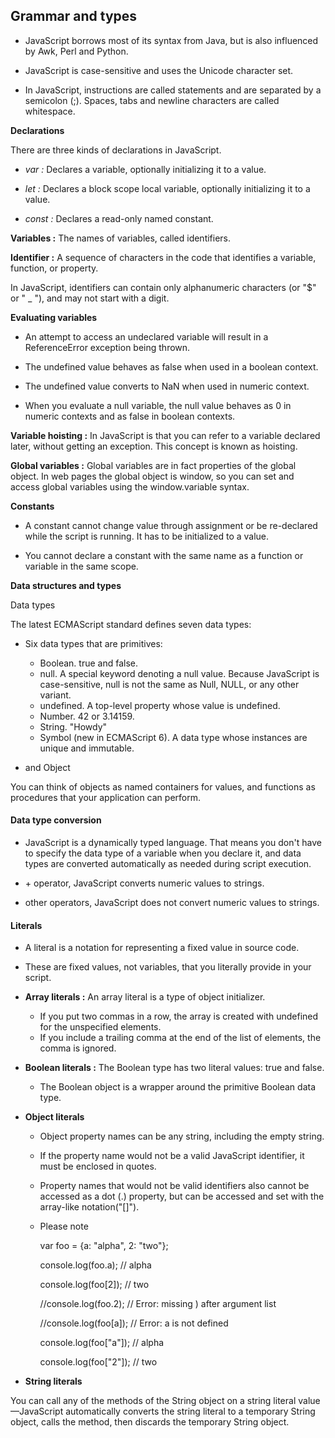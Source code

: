 
## Grammar and types
+ JavaScript borrows most of its syntax from Java, but is also influenced by Awk, Perl and Python.

+ JavaScript is case-sensitive and uses the Unicode character set.

+ In JavaScript, instructions are called statements and are separated by a semicolon (;). Spaces, tabs and newline characters are called whitespace.

**Declarations**

There are three kinds of declarations in JavaScript.

+ *var :*
    Declares a variable, optionally initializing it to a value.

+ *let :*
    Declares a block scope local variable, optionally initializing it to a value.

+ *const :*
    Declares a read-only named constant.

**Variables :** The names of variables, called identifiers.

**Identifier :** A sequence of characters in the code that identifies a variable, function, or property.

In JavaScript, identifiers can contain only alphanumeric characters (or "$" or " _ "), and may not start with a digit.

**Evaluating variables**

+ An attempt to access an undeclared variable will result in a ReferenceError exception being thrown.

+ The undefined value behaves as false when used in a boolean context.

+ The undefined value converts to NaN when used in numeric context.

+ When you evaluate a null variable, the null value behaves as 0 in numeric contexts and as false in boolean contexts.

**Variable hoisting :**
In JavaScript is that you can refer to a variable declared later, without getting an exception. This concept is known as hoisting.

**Global variables :**
Global variables are in fact properties of the global object. In web pages the global object is window, so you can set and access global variables using the window.variable syntax.

**Constants**
+ A constant cannot change value through assignment or be re-declared while the script is running. It has to be initialized to a value.

+ You cannot declare a constant with the same name as a function or variable in the same scope.

**Data structures and types**

Data types

The latest ECMAScript standard defines seven data types:
+ Six data types that are primitives:
  - Boolean. true and false.
  - null. A special keyword denoting a null value. Because JavaScript is case-sensitive, null is not the same as Null, NULL, or any other variant.
  - undefined. A top-level property whose value is undefined.
  - Number. 42 or 3.14159.
  - String. "Howdy"
  - Symbol (new in ECMAScript 6). A data type whose instances are unique and immutable.

+ and Object

You can think of objects as named containers for values, and functions as procedures that your application can perform.


#### Data type conversion
+ JavaScript is a dynamically typed language. That means you don't have to specify the data type of a variable when you declare it, and data types are converted automatically as needed during script execution.

+ \+ operator, JavaScript converts numeric values to strings.

+ other operators, JavaScript does not convert numeric values to strings.

#### Literals
+ A literal is a notation for representing a fixed value in source code.
+ These are fixed values, not variables, that you literally provide in your script.

+ **Array literals :** An array literal is a type of object initializer.

  - If you put two commas in a row, the array is created with undefined for the unspecified elements.
  - If you include a trailing comma at the end of the list of elements, the comma is ignored.


+ **Boolean literals :** The Boolean type has two literal values: true and false.

  - The Boolean object is a wrapper around the primitive Boolean data type.



+ **Object literals**

  - Object property names can be any string, including the empty string.

  - If the property name would not be a valid JavaScript identifier, it must be enclosed in quotes.

  - Property names that would not be valid identifiers also cannot be accessed as a dot (.) property, but can be accessed and set with the array-like notation("[]").

  - Please note

    var foo = {a: "alpha", 2: "two"};

    console.log(foo.a);    // alpha

    console.log(foo[2]);   // two

    //console.log(foo.2);  // Error: missing ) after argument list

    //console.log(foo[a]); // Error: a is not defined

    console.log(foo["a"]); // alpha

    console.log(foo["2"]); // two

+ **String literals**

You can call any of the methods of the String object on a string literal value—JavaScript automatically converts the string literal to a temporary String object, calls the method, then discards the temporary String object.
